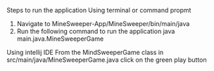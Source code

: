 Steps to run the application
Using terminal or command propmt
1. Navigate to MineSweeper-App/MineSweeper/bin/main/java
2. Run the following command to run the application
   java main.java.MineSweeperGame

Using intellij IDE
From the MindSweeperGame class in src/main/java/MineSweeperGame.java click on the green play button
